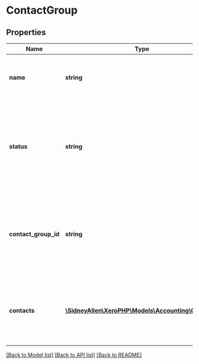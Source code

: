 # ContactGroup

## Properties
Name | Type | Description | Notes
------------ | ------------- | ------------- | -------------
**name** | **string** | The Name of the contact group. Required when creating a new contact  group | [optional] 
**status** | **string** | The Status of a contact group. To delete a contact group update the status to DELETED. Only contact groups with a status of ACTIVE are returned on GETs. | [optional] 
**contact_group_id** | **string** | The Xero identifier for an contact group – specified as a string following the endpoint name. e.g. /297c2dc5-cc47-4afd-8ec8-74990b8761e9 | [optional] 
**contacts** | [**\SidneyAllen\XeroPHP\Models\Accounting\Contact[]**](Contact.md) | The ContactID and Name of Contacts in a contact group. Returned on GETs when the ContactGroupID is supplied in the URL. | [optional] 

[[Back to Model list]](../README.md#documentation-for-models) [[Back to API list]](../README.md#documentation-for-api-endpoints) [[Back to README]](../README.md)


